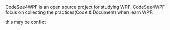 CodeSee4WPF is an open source project for studying WPF.
CodeSee4WPF focus on collecting the practices(Code & Document) when learn WPF.

this may be confict

